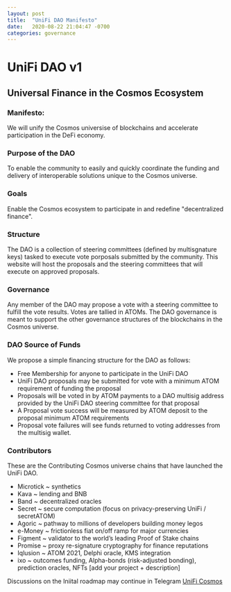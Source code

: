 ```yaml
---
layout: post
title:  "UniFi DAO Manifesto"
date:   2020-08-22 21:04:47 -0700
categories: governance
---
```


# UniFi DAO v1
## Universal Finance in the Cosmos Ecosystem

### Manifesto:
We will unify the Cosmos universise of blockchains and accelerate participation in the DeFi economy.

### Purpose of the DAO
To enable the community to easily and quickly coordinate the funding and delivery of interoperable solutions unique to the Cosmos universe.

### Goals
Enable the Cosmos ecosystem to participate in and redefine "decentralized finance".

### Structure
The DAO is a collection of steering committees (defined by multisgnature keys) tasked to execute vote porposals submitted by the community. This website will host the proposals and the steering committees that will execute on approved proposals.

### Governance
Any member of the DAO may propose a vote with a steering committee to fulfill the vote results. Votes are tallied in ATOMs. The DAO governance is meant to support the other governance structures of the blockchains in the Cosmos universe.

### DAO Source of Funds
We propose a simple financing structure for the DAO as follows:

* Free Membership for anyone to participate in the UniFi DAO
* UniFi DAO proposals may be submitted for vote with a minimum ATOM requirement of funding the proposal
* Proposals will be voted in by ATOM payments to a DAO multisig address provided by the UniFi DAO steering committee for that proposal
* A Proposal vote success will be measured by ATOM deposit to the proposal minimum ATOM requirements
* Proposal vote failures will see funds returned to voting addresses from the multisig wallet.


### Contributors
These are the Contributing Cosmos universe chains that have launched the UniFi DAO.
* Microtick ~ synthetics
* Kava ~ lending and BNB
* Band ~ decentralized oracles
* Secret ~ secure computation (focus on privacy-preserving UniFi / secretATOM)
* Agoric ~ pathway to millions of developers building money legos
* e-Money ~ frictionless fiat on/off ramp for major currencies
* Figment ~ validator to the world’s leading Proof of Stake chains
* Promise ~ proxy re-signature cryptography for finance reputations
* Iqlusion ~ ATOM 2021, Delphi oracle, KMS integration
* ixo ~ outcomes funding, Alpha-bonds (risk-adjusted bonding), prediction oracles, NFTs
[add your project + description]



Discussions on the Iniital roadmap may continue in Telegram
[UniFi Cosmos](https://t.me/unificosmos)

